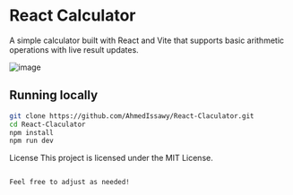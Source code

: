# React Calculator

A simple calculator built with React and Vite that supports basic arithmetic operations with live result updates.

![image](https://github.com/user-attachments/assets/b638755c-b5f3-4bb5-99a8-687288e079cc)

## Running locally
   ```bash
   git clone https://github.com/AhmedIssawy/React-Claculator.git
   cd React-Claculator
   npm install
   npm run dev
   ```
   
License
This project is licensed under the MIT License.
```vbnet

Feel free to adjust as needed!
```

